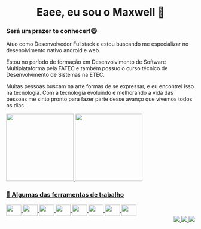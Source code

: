 <h1 align="center">Eaee, eu sou o Maxwell 👋</h1> 

### Será um prazer te conhecer!😄
Atuo como Desenvolvedor Fullstack e estou buscando me especializar no desenolvimento nativo android e web.

Estou no período de formação em Desenvolvimento de Software Multiplataforma pela FATEC e também possuo o curso técnico de Desenvolvimento de Sistemas na ETEC.

Muitas pessoas buscam na arte formas de se expressar, e eu encontrei isso na tecnologia.
Com a tecnologia evoluindo e melhorando a vida das pessoas me sinto pronto para fazer parte desse avanço que vivemos todos os dias.

 <div
 style='display: flex;'
 >
  <a href="https://github.com/Maxwell-Santos">
 <img height="180em" src="https://github-readme-stats.vercel.app/api?username=Maxwell-Santos&show_icons=true&theme=react&include_all_commits=true&count_private=true"/>
 <img height="180em" src="https://github-readme-stats.vercel.app/api/top-langs/?username=Maxwell-Santos&layout=compact&langs_count=7&theme=react"/>
</div>
 
 ###  🧰 Algumas das ferramentas de trabalho

 <div>
   <img align="center" src='https://cdn.jsdelivr.net/gh/devicons/devicon/icons/javascript/javascript-original.svg' width="40" height="30"/>
   <img align="center" src='https://cdn.jsdelivr.net/gh/devicons/devicon/icons/typescript/typescript-original.svg' width="40" height="30"/>
   <img align="center" src='https://cdn.jsdelivr.net/gh/devicons/devicon/icons/react/react-original.svg'           width="40" height="30"/>
   <img align="center" src="https://github.com/get-icon/geticon/blob/master/icons/delphi.svg"                      width="40" height="30"/>
   
   <img align="center" src="https://www.vectorlogo.zone/logos/tailwindcss/tailwindcss-icon.svg"                    width="40" height="30"/>  
   <img align="center" src="https://cdn.worldvectorlogo.com/logos/styled-components-1.svg"                         width="40" height="30"/>
   <img align="center" src="https://www.vectorlogo.zone/logos/graphql/graphql-icon.svg"                            width="40" height="30"/>
   <img align="center" src="https://www.vectorlogo.zone/logos/mysql/mysql-icon.svg"                                width="40" height="30"/>
  </div>
 
 <div align="end"> 

   <a href="https://www.linkedin.com/in/maxwell-santos-2ab722210" target="_blank">
     <img src="https://img.shields.io/badge/-LinkedIn-%230077B5?style=for-the-badge&logo=linkedin&logoColor=white" target="_blank">
   </a> 
   <a href="https://www.instagram.com/this_maxwell/" target="_blank">
     <img src="https://img.shields.io/badge/-Instagram-%23E4405F?style=for-the-badge&logo=instagram&logoColor=white" target="_blank">
   </a>
   <a href = "mailto:max.coding011@gmail.com" target="_blank">
     <img src="https://img.shields.io/badge/Gmail-D14836?style=for-the-badge&logo=gmail&logoColor=white" target="_blank">
   </a>
  </div>
